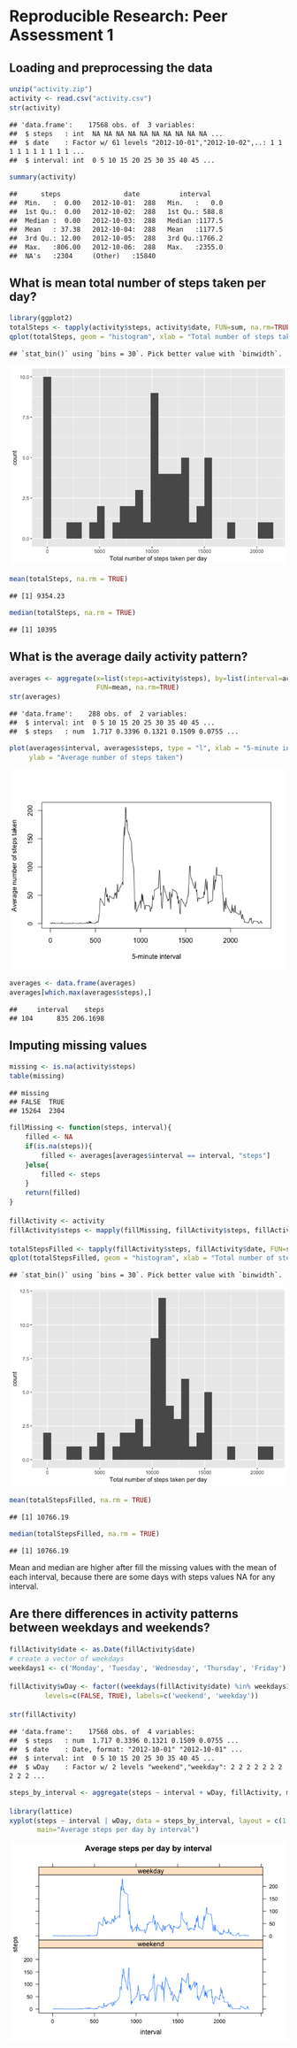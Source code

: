 # Reproducible Research: Peer Assessment 1


## Loading and preprocessing the data


```r
unzip("activity.zip")
activity <- read.csv("activity.csv")
str(activity)
```

```
## 'data.frame':	17568 obs. of  3 variables:
##  $ steps   : int  NA NA NA NA NA NA NA NA NA NA ...
##  $ date    : Factor w/ 61 levels "2012-10-01","2012-10-02",..: 1 1 1 1 1 1 1 1 1 1 ...
##  $ interval: int  0 5 10 15 20 25 30 35 40 45 ...
```

```r
summary(activity)
```

```
##      steps                date          interval     
##  Min.   :  0.00   2012-10-01:  288   Min.   :   0.0  
##  1st Qu.:  0.00   2012-10-02:  288   1st Qu.: 588.8  
##  Median :  0.00   2012-10-03:  288   Median :1177.5  
##  Mean   : 37.38   2012-10-04:  288   Mean   :1177.5  
##  3rd Qu.: 12.00   2012-10-05:  288   3rd Qu.:1766.2  
##  Max.   :806.00   2012-10-06:  288   Max.   :2355.0  
##  NA's   :2304     (Other)   :15840
```

## What is mean total number of steps taken per day?

```r
library(ggplot2)
totalSteps <- tapply(activity$steps, activity$date, FUN=sum, na.rm=TRUE)
qplot(totalSteps, geom = "histogram", xlab = "Total number of steps taken per day")
```

```
## `stat_bin()` using `bins = 30`. Pick better value with `binwidth`.
```

![](PA1_template_files/figure-html/unnamed-chunk-2-1.png)<!-- -->

```r
mean(totalSteps, na.rm = TRUE)
```

```
## [1] 9354.23
```

```r
median(totalSteps, na.rm = TRUE)
```

```
## [1] 10395
```

## What is the average daily activity pattern?


```r
averages <- aggregate(x=list(steps=activity$steps), by=list(interval=activity$interval),
                      FUN=mean, na.rm=TRUE)
str(averages)
```

```
## 'data.frame':	288 obs. of  2 variables:
##  $ interval: int  0 5 10 15 20 25 30 35 40 45 ...
##  $ steps   : num  1.717 0.3396 0.1321 0.1509 0.0755 ...
```

```r
plot(averages$interval, averages$steps, type = "l", xlab = "5-minute interval",
     ylab = "Average number of steps taken")
```

![](PA1_template_files/figure-html/unnamed-chunk-3-1.png)<!-- -->

```r
averages <- data.frame(averages)
averages[which.max(averages$steps),]
```

```
##     interval    steps
## 104      835 206.1698
```


## Imputing missing values


```r
missing <- is.na(activity$steps)
table(missing)
```

```
## missing
## FALSE  TRUE 
## 15264  2304
```

```r
fillMissing <- function(steps, interval){
    filled <- NA
    if(is.na(steps)){
        filled <- averages[averages$interval == interval, "steps"]
    }else{
        filled <- steps
    }
    return(filled)
}

fillActivity <- activity
fillActivity$steps <- mapply(fillMissing, fillActivity$steps, fillActivity$interval)

totalStepsFilled <- tapply(fillActivity$steps, fillActivity$date, FUN=sum, na.rm=TRUE)
qplot(totalStepsFilled, geom = "histogram", xlab = "Total number of steps taken per day")
```

```
## `stat_bin()` using `bins = 30`. Pick better value with `binwidth`.
```

![](PA1_template_files/figure-html/unnamed-chunk-4-1.png)<!-- -->

```r
mean(totalStepsFilled, na.rm = TRUE)
```

```
## [1] 10766.19
```

```r
median(totalStepsFilled, na.rm = TRUE)
```

```
## [1] 10766.19
```

Mean and median are higher after fill the missing values with the mean of each interval, because there are some days with steps values NA for any interval.

## Are there differences in activity patterns between weekdays and weekends?


```r
fillActivity$date <- as.Date(fillActivity$date)
# create a vector of weekdays
weekdays1 <- c('Monday', 'Tuesday', 'Wednesday', 'Thursday', 'Friday')

fillActivity$wDay <- factor((weekdays(fillActivity$date) %in% weekdays1), 
         levels=c(FALSE, TRUE), labels=c('weekend', 'weekday'))

str(fillActivity)
```

```
## 'data.frame':	17568 obs. of  4 variables:
##  $ steps   : num  1.717 0.3396 0.1321 0.1509 0.0755 ...
##  $ date    : Date, format: "2012-10-01" "2012-10-01" ...
##  $ interval: int  0 5 10 15 20 25 30 35 40 45 ...
##  $ wDay    : Factor w/ 2 levels "weekend","weekday": 2 2 2 2 2 2 2 2 2 2 ...
```

```r
steps_by_interval <- aggregate(steps ~ interval + wDay, fillActivity, mean)

library(lattice)
xyplot(steps ~ interval | wDay, data = steps_by_interval, layout = c(1,2), type = "l",
       main="Average steps per day by interval")
```

![](PA1_template_files/figure-html/unnamed-chunk-5-1.png)<!-- -->




